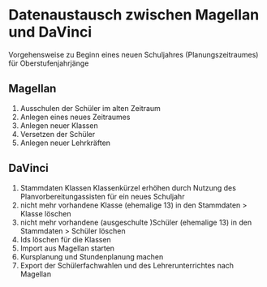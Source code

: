 # Datenaustausch zwischen Magellan und DaVinci

Vorgehensweise zu Beginn eines neuen Schuljahres (Planungszeitraumes) für Oberstufenjahrjänge

## Magellan

1. Ausschulen der Schüler im alten Zeitraum
2. Anlegen eines neues Zeitraumes
3. Anlegen neuer Klassen
4. Versetzen der Schüler
5. Anlegen neuer Lehrkräften

## DaVinci 

1. Stammdaten Klassen Klassenkürzel erhöhen durch Nutzung des Planvorbereitungassisten für ein neues Schuljahr
2. nicht mehr vorhandene Klasse (ehemalige 13) in den Stammdaten > Klasse löschen
3. nicht mehr vorhandene (ausgeschulte )Schüler (ehemalige 13) in den Stammdaten > Schüler löschen
4. Ids löschen für die Klassen
5. Import aus Magellan starten
6. Kursplanung und Stundenplanung machen
7. Export der Schülerfachwahlen und des Lehrerunterrichtes nach Magellan 
